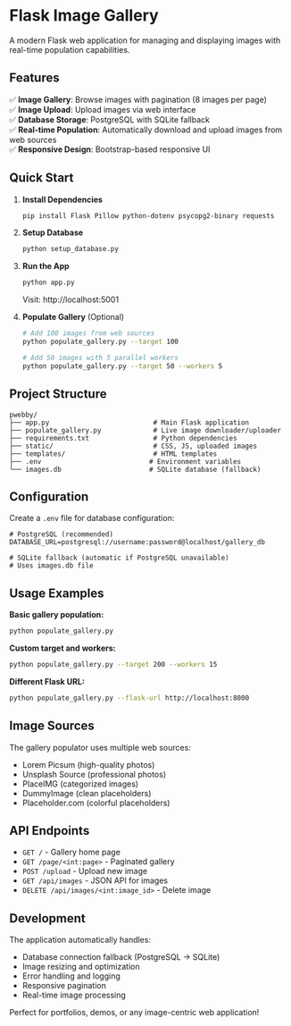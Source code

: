 # Flask Image Gallery

A modern Flask web application for managing and displaying images with real-time population capabilities.

## Features

✅ **Image Gallery**: Browse images with pagination (8 images per page)  
✅ **Image Upload**: Upload images via web interface  
✅ **Database Storage**: PostgreSQL with SQLite fallback  
✅ **Real-time Population**: Automatically download and upload images from web sources  
✅ **Responsive Design**: Bootstrap-based responsive UI  

## Quick Start

1. **Install Dependencies**
   ```bash
   pip install Flask Pillow python-dotenv psycopg2-binary requests
   ```

2. **Setup Database**
   ```bash
   python setup_database.py
   ```

3. **Run the App**
   ```bash
   python app.py
   ```
   Visit: http://localhost:5001

4. **Populate Gallery** (Optional)
   ```bash
   # Add 100 images from web sources
   python populate_gallery.py --target 100
   
   # Add 50 images with 5 parallel workers
   python populate_gallery.py --target 50 --workers 5
   ```

## Project Structure

```
pwebby/
├── app.py                          # Main Flask application
├── populate_gallery.py             # Live image downloader/uploader
├── requirements.txt                # Python dependencies
├── static/                         # CSS, JS, uploaded images
├── templates/                      # HTML templates
├── .env                           # Environment variables
└── images.db                      # SQLite database (fallback)
```

## Configuration

Create a `.env` file for database configuration:

```env
# PostgreSQL (recommended)
DATABASE_URL=postgresql://username:password@localhost/gallery_db

# SQLite fallback (automatic if PostgreSQL unavailable)
# Uses images.db file
```

## Usage Examples

**Basic gallery population:**
```bash
python populate_gallery.py
```

**Custom target and workers:**
```bash
python populate_gallery.py --target 200 --workers 15
```

**Different Flask URL:**
```bash
python populate_gallery.py --flask-url http://localhost:8000
```

## Image Sources

The gallery populator uses multiple web sources:
- Lorem Picsum (high-quality photos)
- Unsplash Source (professional photos)
- PlaceIMG (categorized images)
- DummyImage (clean placeholders)
- Placeholder.com (colorful placeholders)

## API Endpoints

- `GET /` - Gallery home page
- `GET /page/<int:page>` - Paginated gallery
- `POST /upload` - Upload new image
- `GET /api/images` - JSON API for images
- `DELETE /api/images/<int:image_id>` - Delete image

## Development

The application automatically handles:
- Database connection fallback (PostgreSQL → SQLite)
- Image resizing and optimization
- Error handling and logging
- Responsive pagination
- Real-time image processing

Perfect for portfolios, demos, or any image-centric web application!
